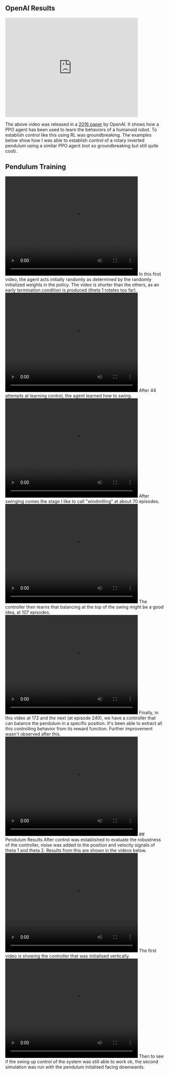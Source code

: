 ## OpenAI Results
<iframe width="420" height="315" src="https://cdn.openai.com/openai-baselines-ppo/knocked-over-stand-up.mp4" frameborder="0" allowfullscreen></iframe>

The above video was released in a [2016 paper](https://arxiv.org/abs/1707.06347) by OpenAI. It shows how a PPO agent has been used to learn the behaviors of a humanoid robot. To establish control like this using RL was groundbreaking. The examples below show how I was able to establish control of a rotary inverted pendulum using a similar PPO agent (not so groundbreaking but still quite cool).
## Pendulum Training
<video width="420" height="315" controls>
  <source src="{{ '/assets/videos/episode_010.mp4' | relative_url }}" type="video/mp4">
  Your browser does not support the video tag.
</video>
In this first video, the agent acts initially randomly as determined by the randomly initialized weights in the policy. The video is shorter than the others, as an early termination condition is produced (theta 1 rotates too far). 

<video width="420" height="315" controls>
  <source src="{{ '/assets/videos/episode_044-swing.mp4' | relative_url }}" type="video/mp4">
  Your browser does not support the video tag.
</video>
After 44 attempts at learning control, the agent learned how to swing. 

<video width="420" height="315" controls>
  <source src="{{ '/assets/videos/episode_071-windmill.mp4' | relative_url }}" type="video/mp4">
  Your browser does not support the video tag.
</video>
After swinging comes the stage I like to call "windmilling" at about 70 episodes.

<video width="420" height="315" controls>
  <source src="{{ '/assets/videos/episode_107-balence-attempt.mp4' | relative_url }}" type="video/mp4">
  Your browser does not support the video tag.
</video>
The controller then learns that balancing at the top of the swing might be a good idea, at 107 episodes.

<video width="420" height="315" controls>
  <source src="{{ '/assets/videos/episode_172-balence.mp4' | relative_url }}" type="video/mp4">
  Your browser does not support the video tag.
</video>
Finally, in this video at 172 and the next (at episode 240), we have a controller that can balance the pendulum in a specific position. It's been able to extract all this controlling behavior from its reward function. Further improvement wasn't observed after this. 

<video width="420" height="315" controls>
  <source src="{{ '/assets/videos/episode_170-fin.mp4' | relative_url }}" type="video/mp4">
  Your browser does not support the video tag.
</video>
## Pendulum Results
After control was established to evaluate the robustness of the controller, noise was added to the position and velocity signals of theta 1 and theta 2. Results from this are shown in the videos below. 
<video width="420" height="315" controls>
  <source src="{{ '/assets/videos/completed-with-noise.mp4' | relative_url }}" type="video/mp4">
  Your browser does not support the video tag.
</video>
The first video is showing the controller that was initialised vertically.

<video width="420" height="315" controls>
  <source src="{{ '/assets/videos/completed-with-noise-swingup.mp4' | relative_url }}" type="video/mp4">
  Your browser does not support the video tag.
</video>
Then to see if the swing up control of the system was still able to work ok, the second simulation was run with the pendulum initalised facing downwards. 


